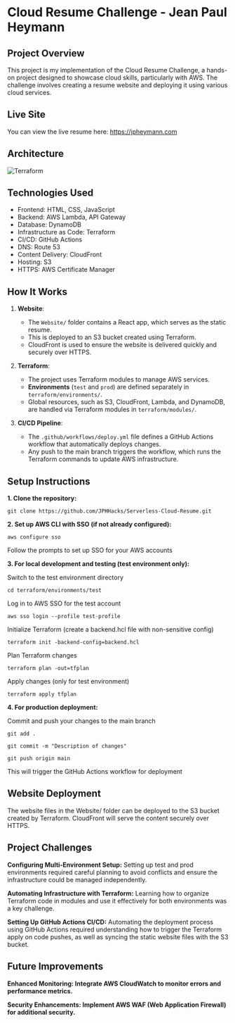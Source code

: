 # Cloud Resume Challenge - Jean Paul Heymann

## Project Overview
This project is my implementation of the Cloud Resume Challenge, a hands-on project designed to showcase cloud skills, particularly with AWS. The challenge involves creating a resume website and deploying it using various cloud services.

## Live Site

You can view the live resume here: https://jpheymann.com

## Architecture
![Terraform](https://github.com/user-attachments/assets/4a639474-7184-47f7-93a5-5fb99ec84668)



## Technologies Used
- Frontend: HTML, CSS, JavaScript
- Backend: AWS Lambda, API Gateway
- Database: DynamoDB
- Infrastructure as Code: Terraform
- CI/CD: GitHub Actions
- DNS: Route 53
- Content Delivery: CloudFront
- Hosting: S3
- HTTPS: AWS Certificate Manager

## How It Works

1. **Website**:
   - The `Website/` folder contains a React app, which serves as the static resume.
   - This is deployed to an S3 bucket created using Terraform.
   - CloudFront is used to ensure the website is delivered quickly and securely over HTTPS.

2. **Terraform**:
   - The project uses Terraform modules to manage AWS services.
   - **Environments** (`test` and `prod`) are defined separately in `terraform/environments/`.
   - Global resources, such as S3, CloudFront, Lambda, and DynamoDB, are handled via Terraform modules in `terraform/modules/`.

3. **CI/CD Pipeline**:
   - The `.github/workflows/deploy.yml` file defines a GitHub Actions workflow that automatically deploys changes.
   - Any push to the main branch triggers the workflow, which runs the Terraform commands to update AWS infrastructure.

## Setup Instructions

**1. Clone the repository:**

   `git clone https://github.com/JPHHacks/Serverless-Cloud-Resume.git`
   

**2. Set up AWS CLI with SSO (if not already configured):**

   `aws configure sso`
   
   Follow the prompts to set up SSO for your AWS accounts

**3. For local development and testing (test environment only):**
   
   Switch to the test environment directory
   
   `cd terraform/environments/test`
   
   Log in to AWS SSO for the test account
   
   `aws sso login --profile test-profile`
   
   Initialize Terraform (create a backend.hcl file with non-sensitive config)
   
   `terraform init -backend-config=backend.hcl`
   
   Plan Terraform changes
   
   `terraform plan -out=tfplan`
   
   Apply changes (only for test environment)
   
   `terraform apply tfplan`

**4. For production deployment:**

   Commit and push your changes to the main branch
   
   `git add .`
   
   `git commit -m "Description of changes"`
   
   `git push origin main`

   This will trigger the GitHub Actions workflow for deployment



## Website Deployment

The website files in the Website/ folder can be deployed to the S3 bucket created by Terraform.
CloudFront will serve the content securely over HTTPS.

## Project Challenges

**Configuring Multi-Environment Setup:** 
Setting up test and prod environments required careful planning to avoid conflicts and ensure the infrastructure could be managed independently.

**Automating Infrastructure with Terraform:**
Learning how to organize Terraform code in modules and use it effectively for both environments was a key challenge.

**Setting Up GitHub Actions CI/CD:**
Automating the deployment process using GitHub Actions required understanding how to trigger the Terraform apply on code pushes, as well as syncing the static website files with the S3 bucket.

## Future Improvements

**Enhanced Monitoring: Integrate AWS CloudWatch to monitor errors and performance metrics.**

**Security Enhancements: Implement AWS WAF (Web Application Firewall) for additional security.**

